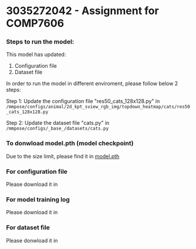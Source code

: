 # 3035272042 - Assignment for COMP7606

### Steps to run the model:
This model has updated: 
1. Configuration file 
2. Dataset file

In order to run the model in different enviroment, please follow below 2 steps:

Step 1: Update the configuration file "res50_cats_128x128.py" in `/mmpose/configs/animal/2d_kpt_sview_rgb_img/topdown_heatmap/cats/res50_cats_128x128.py`

Step 2: Update the dataset file "cats.py" in `/mmpose/configs/_base_/datasets/cats.py`

### To donwload model.pth (model checkpoint)
Due to the size limit, please find it in [model.pth](https://drive.google.com/file/d/1YOTDgsgOpbmI9twkVuDig8yrJmlraysJ/view?usp=sharing)

### For configuration file
Please download it in 

### For model training log
Please download it in

### For dataset file
Please donwload it in 

